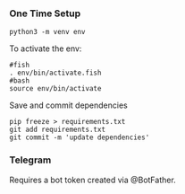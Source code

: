 ### One Time Setup

```
python3 -m venv env
```

To activate the env:

```
#fish
. env/bin/activate.fish
#bash
source env/bin/activate
```

Save and commit dependencies

```
pip freeze > requirements.txt
git add requirements.txt
git commit -m 'update dependencies'
```

### Telegram

Requires a bot token created via @BotFather.
